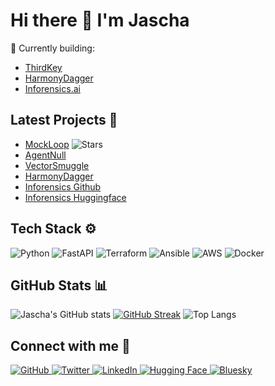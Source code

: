# Hi there 👋 I'm Jascha

🔭 Currently building:
- [ThirdKey](https://thirdkey.ai)
- [HarmonyDagger](https://harmonydagger.com)
- [Inforensics.ai](https://inforensics.ai)

## Latest Projects 🚀
- [MockLoop](https://github.com/MockLoop) ![Stars](https://img.shields.io/github/stars/MockLoop/mockloop-mcp?style=social)
- [AgentNull](https://github.com/jaschadub/AgentNull)
- [VectorSmuggle](https://github.com/jaschadub/VectorSmuggle)
- [HarmonyDagger](https://github.com/jaschadub/harmonydagger)
- [Inforensics Github](https://github.com/Inforensics)
- [Inforensics Huggingface](https://huggingface.co/Inforensics)

## Tech Stack ⚙️
![Python](https://img.shields.io/badge/Python-3.11-blue?style=for-the-badge&logo=python)
![FastAPI](https://img.shields.io/badge/FastAPI-005571?style=for-the-badge&logo=fastapi)
![Terraform](https://img.shields.io/badge/Terraform-7B42BC?style=for-the-badge&logo=terraform)
![Ansible](https://img.shields.io/badge/Ansible-EE0000?style=for-the-badge&logo=ansible)
![AWS](https://img.shields.io/badge/AWS-232F3E?style=for-the-badge&logo=amazon-aws)
![Docker](https://img.shields.io/badge/Docker-2496ED?style=for-the-badge&logo=docker)

## GitHub Stats 📊
![Jascha's GitHub stats](https://github-readme-stats.vercel.app/api?username=jaschadub&show_icons=true&theme=dark)
[![GitHub Streak](https://github-readme-streak-stats.herokuapp.com?user=jaschadub&theme=dark&date_format=M%20j%5B%2C%20Y%5D)](https://git.io/streak-stats)
![Top Langs](https://github-readme-stats.vercel.app/api/top-langs/?username=jaschadub&layout=compact&theme=dark)

## Connect with me 🤝
<p>
  <a href="https://github.com/jaschadub" target="_blank">
    <img alt="GitHub" src="https://img.shields.io/badge/GitHub-%2312100E.svg?&style=for-the-badge&logo=github&logoColor=white" />
  </a>
  <a href="https://twitter.com/jascha" target="_blank">
    <img alt="Twitter" src="https://img.shields.io/badge/Twitter-%231DA1F2.svg?&style=for-the-badge&logo=twitter&logoColor=white" />
  </a>
  <a href="https://www.linkedin.com/in/jaschaw" target="_blank">
    <img alt="LinkedIn" src="https://img.shields.io/badge/LinkedIn-%230077B5.svg?&style=for-the-badge&logo=linkedin&logoColor=white" />
  </a>
  <a href="https://huggingface.co/jaschadub" target="_blank">
    <img alt="Hugging Face" src="https://img.shields.io/badge/HuggingFace-%23FFD21F.svg?&style=for-the-badge&logo=huggingface&logoColor=black" />
  </a>
  <a href="https://bsky.app/profile/jascha.me" target="_blank">
    <img alt="Bluesky" src="https://img.shields.io/badge/Bluesky-%23006AFF.svg?&style=for-the-badge&logo=bluesky&logoColor=white" />
  </a>
</p>


